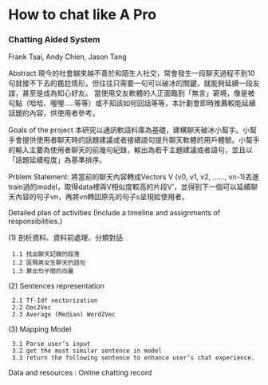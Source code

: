 # How to chat like A Pro
### Chatting Aided System 

Frank Tsai, Andy Chien, Jason Tang
 
Abstract
現今的社會越來越不善於和陌生人社交，常會發生一段聊天過程不到10句就接不下去的尷尬情形，但往往只需要一句可以破冰的關鍵，就能夠延續一段友誼，甚至是成為知心好友。
當使用交友軟體的人正面臨到「無言」窘境，像是被句點（哈哈、喔喔.....等等）或不知該如何回話等等，本計劃會即時推薦較能延續話題的內容，供使用者參考。
 
Goals of the project 
本研究以通訊軟語料庫為基礎，建構聊天破冰小幫手。小幫手會提供使用者聊天時的話題建議或者接續語句提升聊天軟體的用戶體驗。小幫手的輸入主要為使用者聊天的前幾句紀錄，輸出為若干主題建議或者語句，並且以「話題延續程度」為基準排序。
 
Prblem Statement:
將當前的聊天內容轉成Vectors V (v0, v1, v2, ……, vn-1)丟進train過的model，取得data裡與V相似度較高的片段V’，並得到下一個可以延續聊天內容的句子vn，再將vn轉回原先的句子s呈現給使用者。
 
 
Detailed plan of activities (Include a timeline and assignments of responsibilities.)
 
(1) 剖析資料、資料前處理、分類對話

     1.1 找出聊天記錄的段落
     1.2 區隔男女生聊天的語句
     1.3 算出句子間的向量
     
 (2) Sentences representation
 
     2.1 Tf-Idf vectorization
     2.2 Doc2Vec
     2.3 Average (Median) Word2Vec
     
(3) Mapping Model

     3.1 Parse user’s input
     3.2 get the most similar sentence in model
     3.3 return the following sentence to enhance user’s chat experience.
 
Data and resources : Online chatting record
 
